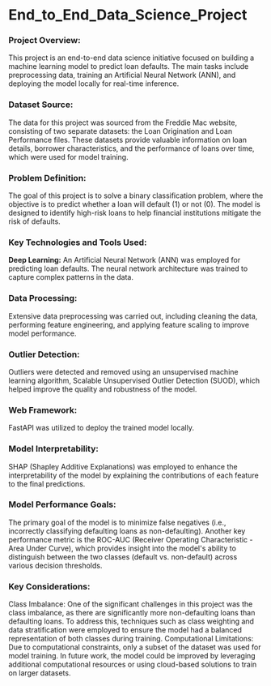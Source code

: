 # End_to_End_Data_Science_Project
### Project Overview:
This project is an end-to-end data science initiative focused on building a machine learning model to predict loan defaults. The main tasks include preprocessing data, training an Artificial Neural Network (ANN), and deploying the model locally for real-time inference.

### Dataset Source:
The data for this project was sourced from the Freddie Mac website, consisting of two separate datasets: the Loan Origination and Loan Performance files. These datasets provide valuable information on loan details, borrower characteristics, and the performance of loans over time, which were used for model training.

### Problem Definition:
The goal of this project is to solve a binary classification problem, where the objective is to predict whether a loan will default (1) or not (0). The model is designed to identify high-risk loans to help financial institutions mitigate the risk of defaults.

### Key Technologies and Tools Used:
**Deep Learning:** An Artificial Neural Network (ANN) was employed for predicting loan defaults. The neural network architecture was trained to capture complex patterns in the data.
### Data Processing: 
Extensive data preprocessing was carried out, including cleaning the data, performing feature engineering, and applying feature scaling to improve model performance.
### Outlier Detection: 
Outliers were detected and removed using an unsupervised machine learning algorithm, Scalable Unsupervised Outlier Detection (SUOD), which helped improve the quality and robustness of the model.
### Web Framework: 
FastAPI was utilized to deploy the trained model locally.
### Model Interpretability: 
SHAP (Shapley Additive Explanations) was employed to enhance the interpretability of the model by explaining the contributions of each feature to the final predictions.
### Model Performance Goals:
The primary goal of the model is to minimize false negatives (i.e., incorrectly classifying defaulting loans as non-defaulting). Another key performance metric is the ROC-AUC (Receiver Operating Characteristic - Area Under Curve), which provides insight into the model's ability to distinguish between the two classes (default vs. non-default) across various decision thresholds.

### Key Considerations:
Class Imbalance: One of the significant challenges in this project was the class imbalance, as there are significantly more non-defaulting loans than defaulting loans. To address this, techniques such as class weighting and data stratification were employed to ensure the model had a balanced representation of both classes during training.
Computational Limitations: Due to computational constraints, only a subset of the dataset was used for model training. In future work, the model could be improved by leveraging additional computational resources or using cloud-based solutions to train on larger datasets.
